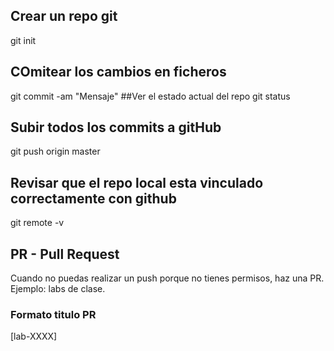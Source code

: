 ## Crear un repo git
git init
## COmitear los cambios en ficheros
git commit -am "Mensaje"
##Ver el estado actual del repo
git status
## Subir todos los commits a gitHub
git push origin master
## Revisar que el repo local esta vinculado correctamente con github
git remote -v

## PR - Pull Request

Cuando no puedas realizar un push porque no tienes permisos, haz una PR.
Ejemplo: labs de clase.

### Formato titulo PR
[lab-XXXX] <Nombre Completo>
